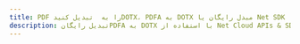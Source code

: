 ---title: PDF را به  تبدیل کنیدDOTX، PDFA به DOTX مبدل رایگان یا Net SDKdescription: تبدیل رایگانPDFA به DOTX با استفاده از Net Cloud APIs & SDK همچنین اسناد PDF را در Cloud ایجاد، ویرایش و رندر کنید.---